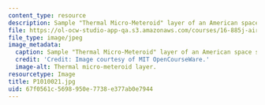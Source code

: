 ```yaml
---
content_type: resource
description: Sample "Thermal Micro-Meteroid" layer of an American space suit
file: https://ol-ocw-studio-app-qa.s3.amazonaws.com/courses/16-885j-aircraft-systems-engineering-fall-2005/67f0561c5698950e7738e377ab0e7944_P1010021.jpg
file_type: image/jpeg
image_metadata:
  caption: Sample "Thermal Micro-Meteroid" layer of an American space suit
  credit: 'Credit: Image courtesy of MIT OpenCourseWare.'
  image-alt: Thermal micro-meteroid layer.
resourcetype: Image
title: P1010021.jpg
uid: 67f0561c-5698-950e-7738-e377ab0e7944
---
```

